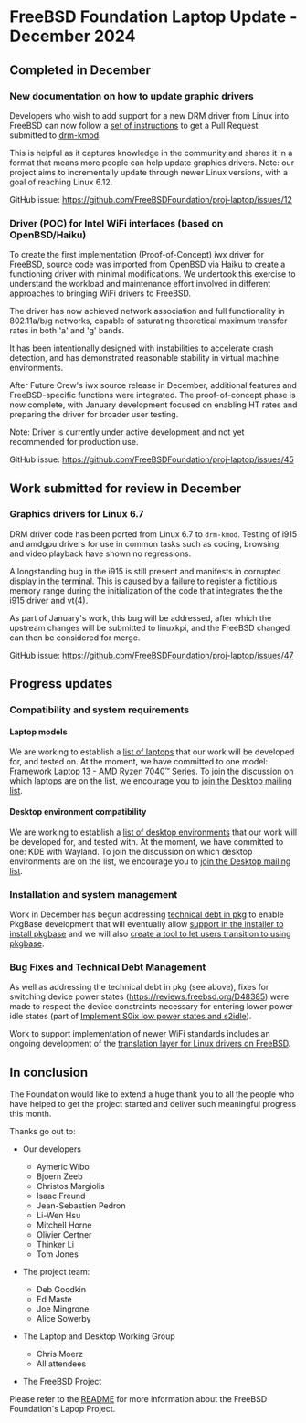 # FreeBSD Foundation Laptop Update - December 2024

## Completed in December
### New documentation on how to update graphic drivers

Developers who wish to add support for a new DRM driver from Linux into FreeBSD can now follow a [set of instructions](https://github.com/freebsd/drm-kmod/wiki/Porting-a-new-version-of-DRM-drivers-from-Linux) to get a Pull Request submitted to [drm-kmod](https://github.com/freebsd/drm-kmod). 

This is helpful as it captures knowledge in the community and shares it in a format that means more people can help update graphics drivers. Note: our project aims to incrementally update through newer Linux versions, with a goal of reaching Linux 6.12.

GitHub issue: https://github.com/FreeBSDFoundation/proj-laptop/issues/12

### Driver (POC) for Intel WiFi interfaces (based on OpenBSD/Haiku)

To create the first implementation (Proof-of-Concept) iwx driver for FreeBSD, source code was imported from OpenBSD via Haiku to create a functioning driver with minimal modifications.  We undertook this exercise to understand the workload and maintenance effort involved in different approaches to bringing WiFi drivers to FreeBSD.

The  driver has now achieved network association and full functionality in 802.11a/b/g networks, capable of saturating theoretical maximum transfer rates in both 'a' and 'g' bands. 

It has been intentionally designed with instabilities to accelerate crash detection, and has demonstrated reasonable stability in virtual machine environments. 

After Future Crew's iwx source release in December, additional features and FreeBSD-specific functions were integrated. The proof-of-concept phase is now complete, with January development focused on enabling HT rates and preparing the driver for broader user testing.

Note: Driver is currently under active development and not yet recommended for production use.

GitHub issue: https://github.com/FreeBSDFoundation/proj-laptop/issues/45

## Work submitted for review in December

### Graphics drivers for Linux 6.7
DRM driver code has been ported from Linux 6.7 to `drm-kmod`. Testing of i915 and amdgpu drivers for use in common tasks such as coding, browsing, and video playback have shown no regressions.

A longstanding bug in the i915 is still present and manifests in corrupted display in the terminal. This is caused by a failure to register a fictitious memory range during the initialization of the code that integrates the the i915 driver and vt(4).

As part of January's work, this bug will be addressed, after which the upstream changes will be submitted to linuxkpi, and the FreeBSD changed can then be considered for merge.

GitHub issue: https://github.com/FreeBSDFoundation/proj-laptop/issues/47

## Progress updates
### Compatibility and system requirements
#### Laptop models
We are working to establish a [list of laptops](../supported/laptops.md) that our work will be developed for, and tested on. At the moment, we have committed to one model: [Framework Laptop 13 - AMD Ryzen 7040™ Series](https://frame.work/ca/en/products/laptop-diy-13-gen-amd/configuration/new). To join the discussion on which laptops are on the list, we encourage you to [join the Desktop mailing list](https://lists.freebsd.org/subscription/freebsd-desktop).

#### Desktop environment compatibility
We are working to establish a [list of desktop environments](../supported/desktop-environment.md) that our work will be developed for, and tested with. At the moment, we have committed to one: KDE with Wayland.
To join the discussion on which desktop environments are on the list, we encourage you to [join the Desktop mailing list](https://lists.freebsd.org/subscription/freebsd-desktop).

### Installation and system management
Work in December has begun addressing [technical debt in pkg](https://github.com/FreeBSDFoundation/proj-laptop/issues/46) to enable PkgBase development that will eventually allow [support in the installer to install pkgbase](https://github.com/FreeBSDFoundation/proj-laptop/issues/37) and we will also [create a tool to let users transition to using pkgbase](https://github.com/FreeBSDFoundation/proj-laptop/issues/26).

### Bug Fixes and Technical Debt Management
As well as addressing the technical debt in pkg (see above), fixes for switching device power states (https://reviews.freebsd.org/D48385) were made to respect the device constraints necessary for entering lower power idle states (part of [Implement S0ix low power states and s2idle](https://github.com/FreeBSDFoundation/proj-laptop/issues/32)).

Work to support implementation of newer WiFi standards includes an ongoing development of the [translation layer for Linux drivers on FreeBSD](https://github.com/FreeBSDFoundation/proj-laptop/issues/30).

## In conclusion   
The Foundation would like to extend a huge thank you to all the people who have helped to get the  project started and deliver such meaningful progress this month. 

Thanks go out to: 
* Our developers  
  * Aymeric Wibo
  * Bjoern Zeeb
  * Christos Margiolis
  * Isaac Freund
  * Jean-Sebastien Pedron
  * Li-Wen Hsu
  * Mitchell Horne
  * Olivier Certner
  * Thinker Li
  * Tom Jones

* The project team:
  * Deb Goodkin
  * Ed Maste
  * Joe Mingrone
  * Alice Sowerby

* The Laptop and Desktop Working Group
  * Chris Moerz
  * All attendees

* The FreeBSD Project

Please refer to the [README](readme.md) for more information about the FreeBSD Foundation's Lapop Project.
